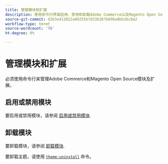 ```yaml
---
title: 管理模块和扩展
description: 使用命令行界面启用、禁用和卸载Adobe Commerce以及Magento Open Source模块和扩展。
source-git-commit: d263e412022a89255b7d33b267b696a8bb1bc8a2
workflow-type: tm+mt
source-wordcount: '76'
ht-degree: 0%

---
```



# 管理模块和扩展

必须使用命令行来管理Adobe Commerce和Magento Open Source模块及扩展。

## 启用或禁用模块

要启用或禁用模块，请参阅 [启用或禁用模块](../../installation/tutorials/manage-modules.md).

## 卸载模块

要卸载模块，请参阅 [卸载模块](../../installation/tutorials/uninstall-modules.md).

要卸载主题，请使用 [`theme:uninstall`](../../installation/tutorials/themes.md) 命令。
